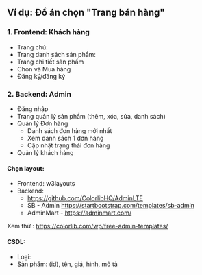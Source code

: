 ## Ví dụ: Đồ án chọn "Trang bán hàng"
### 1. Frontend: Khách hàng
- Trang chủ:
- Trang danh sách sản phẩm:
- Trang chi tiết sản phẩm
- Chọn và Mua hàng
- Đăng ký/đăng ký

### 2. Backend: Admin
- Đăng nhập
- Trang quản lý sản phẩm (thêm, xóa, sửa, danh sách)
- Quản lý Đơn hàng
	+ Danh sách đơn hàng mới nhất
	+ Xem danh sách 1 đơn hàng
	+ Cập nhật trạng thái đơn hàng
- Quản lý khách hàng

#### Chọn layout:
- Frontend: w3layouts
- Backend:
    + https://github.com/ColorlibHQ/AdminLTE
    + SB - Admin https://startbootstrap.com/templates/sb-admin
    + AdminMart - https://adminmart.com/
    
Xem thử : https://colorlib.com/wp/free-admin-templates/

#### CSDL:
- Loại:
- Sản phẩm: (id), tên, giá, hình, mô tả